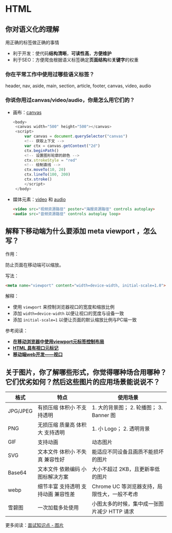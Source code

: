 # HTML

## 你对语义化的理解

用正确的标签做正确的事情

- 利于开发：使代码**结构清晰**，**可读性高**，**方便维护**
- 利于SEO：方便爬虫根据语义标签确定**页面结构**和**关键字**的权重

### 你在平常工作中使用过哪些语义标签？

header, nav, aside, main, section, article, footer, canvas, video, audio

### 你说你用过canvas/video/audio，你是怎么用它们的？

- 画布：[canvas](https://developer.mozilla.org/zh-CN/docs/Web/API/Canvas_API/Tutorial)

   ```js
   <body>
    <canvas width="500" height="500"></canvas>
    <script>
        var canvas = document.querySelector("canvas")
        <!-- 获取上下文 -->
        var ctx = canvas.getContext("2d")
        ctx.beginPath()
        <!-- 设置图形轮廓的颜色 -->
        ctx.strokeStyle = "red"
        <!-- 绘制直线 -->
        ctx.moveTo(10, 20)
        ctx.lineTo(100, 200)
        ctx.stroke()
        </script>
    </body>
   ```

- 媒体元素：[video](https://developer.mozilla.org/zh-CN/docs/Web/HTML/Element/video) 和 [audio](https://developer.mozilla.org/zh-CN/docs/Web/HTML/Element/audio)

   ```html
   <video src="视频资源路径" poster="海报资源路径" controls autoplay>
   <audio src="音频资源路径" controls autoplay loop>
   ```

## 解释下移动端为什么要添加 meta viewport ，怎么写？

作用：

防止页面在移动端可以缩放。

写法：

```html
<meta name="viewport" content="width=device-width, initial-scale=1.0">
```

解释：

- 使用 `viewport` 来控制浏览器视口的宽度和缩放比例
- 添加 `width=device-width` 以便让视口的宽度与设备一致
- 添加 `initial-scale=1` 以便让页面的默认缩放比例与PC端一致

参考阅读：

- **[在移动浏览器中使用viewport元标签控制布局](https://developer.mozilla.org/zh-CN/docs/Mozilla/Mobile/Viewport_meta_tag)**
- **[HTML 具有视口元标记](https://developers.google.cn/web/tools/lighthouse/audits/has-viewport-meta-tag?hl=zh-cn)**
- **[移动端web开发——视口](https://www.cnblogs.com/chunyangji/p/5795487.html)**

## 关于图片，你了解哪些形式，你觉得哪种场合用哪种？它们优劣如何？然后这些图片的应用场景能说说不？

| 格式     | 特点                                | 使用场景                                     |
| -------- | ----------------------------------- | -------------------------------------------- |
| JPG/JPEG | 有损压缩 体积小 不支持透明          | 1. 大的背景图； 2. 轮播图； 3. Banner 图     |
| PNG      | 无损压缩 质量高 体积大 支持透明     | 1. 小 Logo； 2. 透明背景                     |
| GIF      | 支持动画                            | 动态图片                                     |
| SVG      | 文本文件 体积小 不失真 兼容性好     | 能适应不同设备且画质不能损坏的图片           |
| Base64   | 文本文件 依赖编码 小图标解决方案    | 大小不超过 2KB，且更新率低的图片             |
| webp     | 细节丰富 支持透明 支持动画 兼容性差 | Chrome UC 等浏览器支持，局限性大，一般不考虑 |
| 雪碧图   | 一次加载多处使用                    | 小图太多的时候，集中成一张图片减少 HTTP 请求 |

更多阅读：[面试知识点 - 图片](https://github.com/LiangJunrong/document-library/blob/master/other-library/interview/personal-experience/other-%E5%9B%BE%E7%89%87.md)
